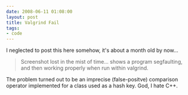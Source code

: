 ```yaml
---
date: 2008-06-11 01:08:00
layout: post
title: Valgrind Fail
tags:
- code
---
```


I neglected to post this here somehow, it's about a month old by now...

> Screenshot lost in the mist of time... shows a program segfaulting, and then working properly when run within valgrind.

The problem turned out to be an imprecise (false-positve) comparison operator
implemented for a class used as a hash key. God, I hate C++.
